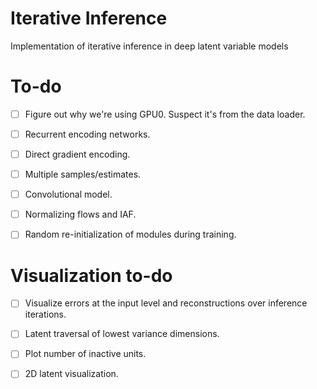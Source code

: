 # Iterative Inference
Implementation of iterative inference in deep latent variable models

# To-do
- [ ] Figure out why we're using GPU0. Suspect it's from the data loader.
- [ ] Recurrent encoding networks.
- [ ] Direct gradient encoding.
- [ ] Multiple samples/estimates.
- [ ] Convolutional model.
- [ ] Normalizing flows and IAF.
- [ ] Random re-initialization of modules during training.


# Visualization to-do
- [ ] Visualize errors at the input level and reconstructions over inference iterations.
- [ ] Latent traversal of lowest variance dimensions.
- [ ] Plot number of inactive units.
- [ ] 2D latent visualization.

